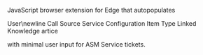 JavaScript browser extension for Edge that autopopulates 

User\newline
Call Source
Service
Configuration Item
Type
Linked Knowledge artice

with minimal user input for ASM Service tickets.

